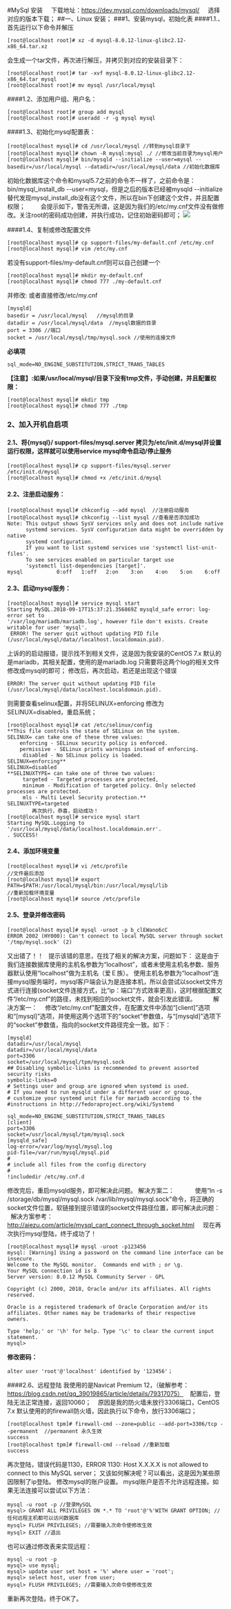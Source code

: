 #MySql 安装
    下载地址：https://dev.mysql.com/downloads/mysql/
    选择对应的版本下载；
##一、Linux 安装；
###1、安装mysql，初始化表
####1.1.、首先运行以下命令并解压
```shell{.line-numbers}
[root@localhost root]# xz -d mysql-8.0.12-linux-glibc2.12-x86_64.tar.xz
```
会生成一个tar文件，再次进行解压，并拷贝到对应的安装目录下：   
```shell{.line-numbers}
[root@localhost root]# tar -xvf mysql-8.0.12-linux-glibc2.12-x86_64.tar mysql
[root@localhost root]# mv mysql /usr/local/mysql
```
####1.2、添加用户组、用户名：    
```shell{.line-numbers}
[root@localhost root]# group add mysql
[root@localhost root]# useradd -r -g mysql mysql
```
####1.3、初始化mysql配置表：   
```shell{.line-numbers}
[root@localhost mysql]# cd /usr/local/mysql //转到mysql目录下
[root@localhost mysql]# chown -R mysql:mysql ./ //修改当前目录为mysql用户
[root@localhost mysql]# bin/mysqld --initialize --user=mysql --basedir=/usr/local/mysql --datadir=/usr/local/mysql/data //初始化数据库 
```
初始化数据库这个命令和mysql5.7之前的命令不一样了，之前命令是：bin/mysql_install_db --user=mysql，但是之后的版本已经被mysqld --initialize替代发现mysql_install_db没有这个文件，所以在bin下创建这个文件，并且配置权限；
        会提示如下，警告无所谓，这是因为我们的/etc/my.cnf文件没有做修改。关注root的密码成功创建，并执行成功，记住初始密码即可；
![](resource/image/c8ade3b9-afee-4caa-b1ad-7800a6248476.png)

####1.4、复制或修改配置文件
```shell{.line-numbers}
[root@localhost mysql]# cp support-files/my-default.cnf /etc/my.cnf
[root@localhost mysql]# vim /etc/my.cnf
```
若没有support-files/my-default.cnf则可以自己创建一个
```shell{.line-numbers}
[root@localhost mysql]# mkdir my-default.cnf
[root@localhost mysql]# chmod 777 ./my-default.cnf
```
并修改: 或者直接修改/etc/my.cnf
```shell{.line-numbers}
[mysqld]
basedir = /usr/local/mysql   //mysql的目录
datadir = /usr/local/mysql/data  //mysql数据的目录
port = 3306 //端口
socket = /usr/local/mysql/tmp/mysql.sock //使用的连接文件
```
**必填项**
```shell{.line-numbers}
sql_mode=NO_ENGINE_SUBSTITUTION,STRICT_TRANS_TABLES
```
__【注意】:如果/usr/local/mysql/目录下没有tmp文件，手动创建，并且配置权限：__
```shell{.line-numbers}
[root@localhost mysql]# mkdir tmp
[root@localhost mysql]# chmod 777 ./tmp
```
### 2、加入开机自启项
#### 2.1、将{mysql}/ support-files/mysql.server 拷贝为/etc/init.d/mysql并设置运行权限，这样就可以使用service mysql命令启动/停止服务
```shell{.line-numbers}
[root@localhost mysql]# cp support-files/mysql.server /etc/init.d/mysql
[root@localhost mysql]# chmod +x /etc/init.d/mysql
```
#### 2.2、注册启动服务：    
```shell{.line-numbers}
[root@localhost mysql]# chkconfig --add mysql  //注册启动服务
[root@localhost mysql]# chkconfig --list mysql //查看是否添加成功
Note: This output shows SysV services only and does not include native
      systemd services. SysV configuration data might be overridden by native
      systemd configuration.
      If you want to list systemd services use 'systemctl list-unit-files'.
      To see services enabled on particular target use
      'systemctl list-dependencies [target]'.
mysql           0:off   1:off   2:on    3:on    4:on    5:on    6:off
```
#### 2.3、启动mysql服务：

```shell{.line-numbers}
[root@localhost mysql]# service mysql start
Starting MySQL.2018-09-17T15:37:21.356869Z mysqld_safe error: log-error set to 
'/var/log/mariadb/mariadb.log', however file don't exists. Create writable for user 'mysql'.
 ERROR! The server quit without updating PID file (/usr/local/mysql/data//localhost.localdomain.pid). 
 ```

上诉的的启动报错，提示找不到相关文件，这是因为我安装的CentOS 7.x 默认的是mariadb，其相关配置，使用的是mariadb.log
只需要将这两个log的相关文件修改成mysql的即可；
修改后，再次启动，若还是出现这个错误

```shell{.line-numbers}
ERROR! The server quit without updating PID file (/usr/local/mysql/data/localhost.localdomain.pid).
```

则需要查看selinux配置，并将SELINUX=enforcing 修改为 SELINUX=disabled，重启系统；

```shell{.line-numbers}
[root@localhost mysql]# cat /etc/selinux/config
**This file controls the state of SELinux on the system.
SELINUX= can take one of these three values:
    enforcing - SELinux security policy is enforced.
    permissive - SELinux prints warnings instead of enforcing.
     disabled - No SELinux policy is loaded.
SELINUX=enforcing**
SELINUX=disabled 
**SELINUXTYPE= can take one of three two values:
     targeted - Targeted processes are protected,
     minimum - Modification of targeted policy. Only selected processes are protected. 
     mls - Multi Level Security protection.**
SELINUXTYPE=targeted 
        再次执行，恭喜，启动成功！
[root@localhost mysql]# service mysql start
Starting MySQL.Logging to '/usr/local/mysql/data/localhost.localdomain.err'.
. SUCCESS! 
```

#### 2.4、添加环境变量
```shell{.line-numbers}
[root@localhost mysql]# vi /etc/profile
//文件最后添加
[root@localhost mysql]# export PATH=$PATH:/usr/local/mysql/bin:/usr/local/mysql/lib
//重新加载环境变量
[root@localhost mysql]# source /etc/profile
```

#### 2.5、登录并修改密码

```shell{.line-numbers}
[root@localhost mysql]# mysql -uroot -p b_clEWano6cC
ERROR 2002 (HY000): Can't connect to local MySQL server through socket '/tmp/mysql.sock' (2)
```

又出错了！！   提示该错的意思，在找了相关的解决方案，问题如下：
这是由于我们连接数据库使用的主机名参数为“localhost”，或者未使用主机名参数、服务器默认使用“localhost”做为主机名（爱Ｅ族）。 使用主机名参数为“localhost”连接mysql服务端时，mysql客户端会认为是连接本机，所以会尝试以socket文件方式进行连接(socket文件连接方式，比“ip：端口”方式效率更高)，这时根据配置文件“/etc/my.cnf”的路径，未找到相应的socket文件，就会引发此错误。
        
解决方案一：　
    修改“/etc/my.cnf”配置文件，在配置文件中添加“[client]”选项和“[mysql]”选项，并使用这两个选项下的“socket”参数值，与“[mysqld]”选项下的“socket”参数值，指向的socket文件路径完全一致。如下：

```shell{.line-numbers}
[mysqld]
datadir=/usr/local/mysql
datadir=/usr/local/mysql/data
port=3306
socket=/usr/local/mysql/tpm/mysql.sock
## Disabling symbolic-links is recommended to prevent assorted security risks
symbolic-links=0
# Settings user and group are ignored when systemd is used.
# If you need to run mysqld under a different user or group,
# customize your systemd unit file for mariadb according to the
#instructions in http://fedoraproject.org/wiki/Systemd

sql_mode=NO_ENGINE_SUBSTITUTION,STRICT_TRANS_TABLES
[client]
port=3306
socket=/usr/local/mysql/tpm/mysql.sock
[mysqld_safe]
log-error=/var/log/mysql/mysql.log
pid-file=/var/run/mysql/mysql.pid
#
# include all files from the config directory
#
!includedir /etc/my.cnf.d
```

修改完后，重启mysqld服务，即可解决此问题。
解决方案二：　　
    使用“ln -s /storage/db/mysql/mysql.sock /var/lib/mysql/mysql.sock”命令，将正确的socket文件位置，软链接到提示错误的socket文件路径位置，即可解决此问题：
    解决方案参考：http://aiezu.com/article/mysql_cant_connect_through_socket.html
    现在再次执行mysql登陆，终于成功了！

```shell{.line-numbers}
[root@localhost mysql]# mysql -uroot -p123456
mysql: [Warning] Using a password on the command line interface can be insecure.
Welcome to the MySQL monitor.  Commands end with ; or \g.
Your MySQL connection id is 8
Server version: 8.0.12 MySQL Community Server - GPL
​
Copyright (c) 2000, 2018, Oracle and/or its affiliates. All rights reserved.
​
Oracle is a registered trademark of Oracle Corporation and/or its
affiliates. Other names may be trademarks of their respective
owners.

Type 'help;' or '\h' for help. Type '\c' to clear the current input statement.
mysql> 
```

**修改密码：**
```shell{.line-numbers}
alter user 'root'@'localhost' identified by '123456'；
```
####2.6、远程登陆
   我使用的是Navicat Premium 12，（破解参考：https://blog.csdn.net/qq_39019865/article/details/79317075）
   配置后，登陆无法正常连接，返回10060；
   原因是我的防火墙未放行3306端口，CentOS 7.x 默认使用的的firewall防火墙，因此执行以下命令，放行3306端口；  
```shell{.line-numbers} 
[root@localhost tpm]# firewall-cmd --zone=public --add-port=3306/tcp --permanent  //permanent 永久生效
success
[root@localhost tpm]# firewall-cmd --reload //重新加载
success
```
再次登陆，错误代码是1130，ERROR 1130: Host X.X.X.X is not allowed to connect to this MySQL server；
又该如何解决呢？可以看出，这是因为某些原因限制了ip登陆。
修改mysql的账户设置。
mysql账户是否不允许远程连接。如果无法连接可以尝试以下方法：
```shell{.line-numbers}
mysql -u root -p //登录MySQL
mysql> GRANT ALL PRIVILEGES ON *.* TO 'root'@'%'WITH GRANT OPTION; //任何远程主机都可以访问数据库
mysql> FLUSH PRIVILEGES; //需要输入次命令使修改生效
mysql> EXIT //退出
```
也可以通过修改表来实现远程：
```shell{.line-numbers}
mysql -u root -p
mysql> use mysql;
mysql> update user set host = '%' where user = 'root';
mysql> select host, user from user;
mysql> FLUSH PRIVILEGES; //需要输入次命令使修改生效
```
重新再次登陆，终于OK了。